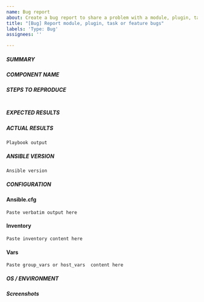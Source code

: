 ```yaml
---
name: Bug report
about: Create a bug report to share a problem with a module, plugin, task or feature
title: "[Bug] Report module, plugin, task or feature bugs"
labels: 'Type: Bug'
assignees: ''

---
```


<!--- Verify first that your issue is not already reported on GitHub -->
<!--- Also test if the latest release in Galaxy is experience the same bug -->
<!--- Note: If the reviewer determines this is a dependency bug such as IBM Z Open Automation Utilities (ZOAU), it will be stated in the issue, the issue will be closed and will require that the reporter of the issue follow the dependencies process to report bugs --> 
<!--- Complete *all* sections as described -->

##### SUMMARY
<!--- Explain the problem briefly below -->

##### COMPONENT NAME
<!--- Write the short name of the module, plugin, task or feature below, use your best guess if unsure -->

##### STEPS TO REPRODUCE
<!--- Describe exactly how to reproduce the problem, using a minimal test-case -->
<!--- For example:
         1. Enter command  '...' 
         2. Press enter  '....'
         3. Scroll down to '....'
         4. See error '....'
-->
<!--- Paste example playbooks or commands between quotes below -->
```yaml

```

##### EXPECTED RESULTS
<!--- Describe what you expected to happen when running the steps above -->


##### ACTUAL RESULTS
<!--- Describe what actually happened. If possible run with extra verbosity (-vvvv) -->
<!--- Example of playbook with extra verbosity ansible-playbook -i <inventory> <playbook> -vvvv -->

<!--- Paste verbatim command output between quotes -->
```
Playbook output
```

##### ANSIBLE VERSION
<!--- Paste verbatim output from "ansible --version" between quotes -->
```
Ansible version
```

##### CONFIGURATION
#### Ansible.cfg
<!--- Paste verbatim output from "ansible-config dump --only-changed"  -->
```
Paste verbatim output here
```

#### Inventory
<!--- Paste the contents of the inventory file --> 
```
Paste inventory content here
```

#### Vars
<!--- Paste the contents of group_vars or host_vars file --> 
```
Paste group_vars or host_vars  content here
```

##### OS / ENVIRONMENT
<!--- Provide all relevant information below, e.g. target OS versions, network device firmware, etc. -->

##### Screenshots
<!--- If applicable, add screenshots to help explain your problem -->

